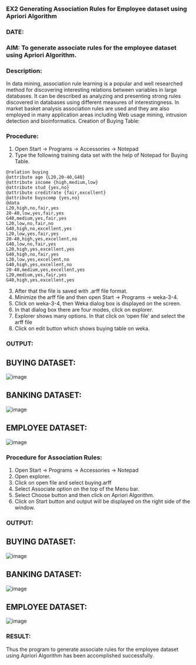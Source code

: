 ### EX2 Generating Association Rules for Employee dataset using Apriori Algorithm
### DATE: 
### AIM: To generate associate rules for the employee dataset using Apriori Algorithm.
### Description:
In data mining, association rule learning is a popular and well researched method for discovering interesting
relations between variables in large databases. It can be described as analyzing and presenting strong rules discovered
in databases using different measures of interestingness. In market basket analysis association rules are used and they
are also employed in many application areas including Web usage mining, intrusion detection and bioinformatics.
Creation of Buying Table:
### Procedure:
1) Open Start -> Programs -> Accessories -> Notepad
2) Type the following training data set with the help of Notepad for Buying Table.

```
@relation buying
@attribute age {L20,20-40,G40}
@attribute income {high,medium,low}
@attribute stud {yes,no}
@attribute creditrate {fair,excellent}
@attribute buyscomp {yes,no}
@data
L20,high,no,fair,yes
20-40,low,yes,fair,yes
G40,medium,yes,fair,yes
L20,low,no,fair,no
G40,high,no,excellent,yes
L20,low,yes,fair,yes
20-40,high,yes,excellent,no
G40,low,no,fair,yes
L20,high,yes,excellent,yes
G40,high,no,fair,yes
L20,low,yes,excellent,no
G40,high,yes,excellent,no
20-40,medium,yes,excellent,yes
L20,medium,yes,fair,yes
G40,high,yes,excellent,yes
```
3) After that the file is saved with .arff file format.
4) Minimize the arff file and then open Start -> Programs -> weka-3-4.
5) Click on weka-3-4, then Weka dialog box is displayed on the screen.
6) In that dialog box there are four modes, click on explorer.
7) Explorer shows many options. In that click on ‘open file’ and select the arff file
8) Click on edit button which shows buying table on weka.
### OUTPUT:
## BUYING DATASET:
![image](https://github.com/janani225/WDM_EXP2/assets/113497333/d35b6777-0b58-48d8-bb2e-4c450e41ce1c)
## BANKING DATASET:
![image](https://github.com/janani225/WDM_EXP2/assets/113497333/aebfc72e-4d0b-4dbd-95a2-00cf2383d3b5)
## EMPLOYEE DATASET:
![image](https://github.com/janani225/WDM_EXP2/assets/113497333/fcb4fc4f-9ab0-4d1a-9a62-92153b4361f8)


### Procedure for Association Rules:
1) Open Start -> Programs -> Accessories -> Notepad
2) Open explorer.
3) Click on open file and select buying.arff
4) Select Associate option on the top of the Menu bar.
5) Select Choose button and then click on Apriori Algorithm.
6) Click on Start button and output will be displayed on the right side of the window.

### OUTPUT:
## BUYING DATASET:
![image](https://github.com/janani225/WDM_EXP2/assets/113497333/a09f5b99-586c-4947-8483-6b6f1e160558)
## BANKING DATASET:
![image](https://github.com/janani225/WDM_EXP2/assets/113497333/1e960b4a-ce17-47e7-ae4a-4dbbaf28f111)
## EMPLOYEE DATASET:
![image](https://github.com/janani225/WDM_EXP2/assets/113497333/9bc6ca3e-5236-4d7d-91c8-53250525b141)

### RESULT: 
Thus the program to generate associate rules for the employee dataset using Apriori Algorithm has been accomplished successfully.
